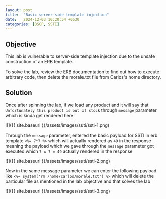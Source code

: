 ```yaml
---
layout: post
title:  "Basic server-side template injection"
date:   2024-12-03 10:20:54 +0530
categories: [BSCP, SSTI]
---
```


## Objective 

This lab is vulnerable to server-side template injection due to the unsafe construction of an ERB template.

To solve the lab, review the ERB documentation to find out how to execute arbitrary code, then delete the morale.txt file from Carlos's home directory.

## Solution 

Once after spinning the lab, if we load any product and it will say that `Unfortunately this product is out of stock` through `message` parameter which is kinda get rendered here 

![]({{ site.baseurl }}/assets/images/ssti/ssti-1.png)

Through the `message` parameter, entered the basic payload for SSTI in erb template `<%= 7*7 %>` which will actually rendered as `49` in the response meaning the payload which we gave through the `message` parameter got executed which `7 x 7 = 49` actually rendered in the response

![]({{ site.baseurl }}/assets/images/ssti/ssti-2.png)

Now in the same message parameter we can enter the following payload like `<%= system('rm /home/carlos/morale.txt') %>` which will delete the particular file as mentioned in the lab objective and that solves the lab 

![]({{ site.baseurl }}/assets/images/ssti/ssti-3.png)